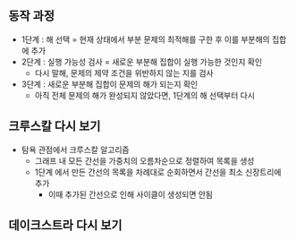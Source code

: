 
## 동작 과정
* 1단계 : 해 선택 = 현재 상태에서 부분 문제의 최적해를 구한 후 이를 부분해의 집합에 추가
* 2단계 : 실행 가능성 검사 = 새로운 부분해 집합이 실행 가능한 것인지 확인
	* 다시 말해, 문제의 제약 조건을 위반하지 않는 지를 검사
* 3단계 : 새로운 부분해 집합이 문제의 해가 되는지 확인
	* 아직 전체 문제의 해가 완성되지 않았다면, 1단계의 해 선택부터 다시


## 크루스칼 다시 보기

* 탐욕 관점에서 크루스칼 알고리즘
	* 그래프 내 모든 간선을 가중치의 오름차순으로 정렬하여 목록을 생성
	* 1단계 에서 만든 간선의 목록을 차례대로 순회하면서 간선을 최소 신장트리에 추가
		* 이때 추가된 간선으로 인해 사이클이 생성되면 안됨

## 데이크스트라 다시 보기

